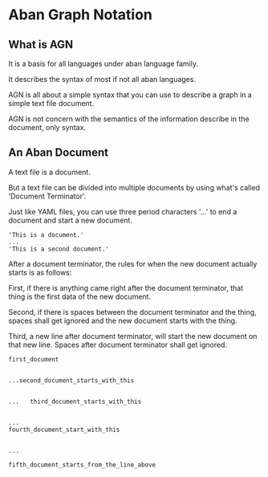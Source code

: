 
# Aban Graph Notation

## What is AGN

It is a basis for all languages
under aban language family.

It describes the syntax of most
if not all aban languages.

AGN is all about a simple syntax
that you can use to describe a
graph in a simple text file
document.

AGN is not concern with the
semantics of the information
describe in the document, only
syntax.

## An Aban Document

A text file is a document.

But a text file can be divided
into multiple documents by using
what's called 'Document Terminator'.

Just like YAML files, you can
use three period characters '...'
to end a document and start a new
document.

```
'This is a document.'
...
'This is a second document.'
```

After a document terminator,
the rules for when the new
document actually starts is as
follows:

First, if there is anything came
right after the document terminator,
that thing is the first data of
the new document.

Second, if there is spaces between
the document terminator and the
thing, spaces shall get ignored
and the new document starts with
the thing.

Third, a new line after document
terminator, will start the new
document on that new line. Spaces
after document terminator shall
get ignored.

```
first_document


...second_document_starts_with_this


...   third_document_starts_with_this


...
fourth_document_start_with_this


...

fifth_document_starts_from_the_line_above


```


